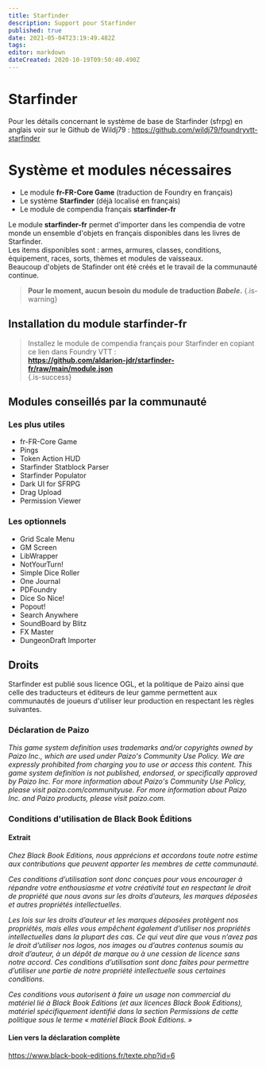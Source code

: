 ```yaml
---
title: Starfinder
description: Support pour Starfinder
published: true
date: 2021-05-04T23:19:49.482Z
tags: 
editor: markdown
dateCreated: 2020-10-19T09:50:40.490Z
---
```


# Starfinder
Pour les détails concernant le système de base de Starfinder (sfrpg) en anglais voir sur le Github de Wildj79 : https://github.com/wildj79/foundryvtt-starfinder  
  
# Système et modules nécessaires
* Le module **fr-FR-Core Game** (traduction de Foundry en français)
* Le système **Starfinder** (déjà localisé en français)
* Le module de compendia français **starfinder-fr**
  
Le module **starfinder-fr** permet d'importer dans les compendia de votre monde un ensemble d'objets en français disponibles dans les livres de Starfinder.  
Les items disponibles sont : armes, armures, classes, conditions, équipement, races, sorts, thèmes et modules de vaisseaux.  
Beaucoup d'objets de Stafinder ont été créés et le travail de la communauté continue.

> **Pour le moment, aucun besoin du module de traduction *Babele*.**
{.is-warning}

## Installation du module starfinder-fr
  
> Installez le module de compendia français pour Starfinder en copiant ce lien dans Foundry VTT :  
**https://github.com/aldarion-jdr/starfinder-fr/raw/main/module.json**  
{.is-success}

  
## Modules conseillés par la communauté  
  
### Les plus utiles
* fr-FR-Core Game
* Pings
* Token Action HUD
* Starfinder Statblock Parser
* Starfinder Populator
* Dark UI for SFRPG
* Drag Upload
* Permission Viewer

### Les optionnels
* Grid Scale Menu
* GM Screen
* LibWrapper
* NotYourTurn!
* Simple Dice Roller
* One Journal
* PDFoundry
* Dice So Nice!
* Popout!
* Search Anywhere
* SoundBoard by Blitz
* FX Master
* DungeonDraft Importer

## Droits
Starfinder est publié sous licence OGL, et la politique de Paizo ainsi que celle des traducteurs et éditeurs de leur gamme permettent aux communautés de joueurs d'utiliser leur production en respectant les règles suivantes.

### Déclaration de Paizo
*This game system definition uses trademarks and/or copyrights owned by Paizo Inc., which are used under Paizo's Community Use Policy. We are expressly prohibited from charging you to use or access this content. This game system definition is not published, endorsed, or specifically approved by Paizo Inc. For more information about Paizo's Community Use Policy, please visit paizo.com/communityuse. For more information about Paizo Inc. and Paizo products, please visit paizo.com.*  

### Conditions d'utilisation de Black Book Éditions
#### Extrait
*Chez Black Book Editions, nous apprécions et accordons toute notre estime aux contributions que peuvent apporter les membres de cette communauté.*
  
*Ces conditions d’utilisation sont donc conçues pour vous encourager à répandre votre enthousiasme et votre créativité tout en respectant le droit de propriété que nous avons sur les droits d’auteurs, les marques déposées et autres propriétés intellectuelles.*

*Les lois sur les droits d’auteur et les marques déposées protègent nos propriétés, mais elles vous empêchent également d’utiliser nos propriétés intellectuelles dans la plupart des cas. Ce qui veut dire que vous n’avez pas le droit d’utiliser nos logos, nos images ou d’autres contenus soumis au droit d’auteur, à un dépôt de marque ou à une cession de licence sans notre accord. Ces conditions d’utilisation sont donc faites pour permettre d’utiliser une partie de notre propriété intellectuelle sous certaines conditions.*

*Ces conditions vous autorisent à faire un usage non commercial du matériel lié à Black Book Editions (et aux licences Black Book Editions), matériel spécifiquement identifié dans la section Permissions de cette politique sous le terme « matériel Black Book Editions. »*  

#### Lien vers la déclaration complète
https://www.black-book-editions.fr/texte.php?id=6